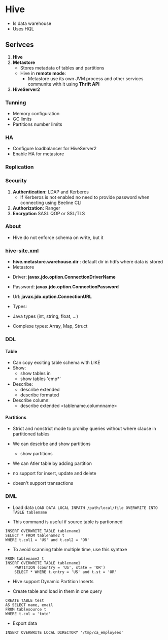 # Hive

* Is data warehouse
* Uses HQL

## Serivces

1. **Hive**
2. **Metastore**
    * Stores metadata of tables and partitions  
    * Hive in **remote mode**:
        * Metastore use its own JVM process and other services communite with it using **Thrift API**
3. **HiveServer2**

### Tunning

* Memory configuration 
* GC limits 
* Partitions number limits 

### HA

* Configure loadbalancer for HiveServer2 
* Enable HA for metastore 

### Replication 

### Security 

1. **Authentication:** LDAP and Kerberos 
    * If Kerberos is not enabled no need to provide password when connecting using Beeline CLI 
2. **Authorization:** Ranger 
3. **Encryption** SASL QOP or SSL/TLS  

### About 

* Hive do not enforce schema on write, but it

### hive-site.xml
* **hive.metastore.warehouse.dir** : default dir in hdfs where data is stored
* Metastore 
 - Driver: **javax.jdo.option.ConnectionDriverName**
 - Password: **javax.jdo.option.ConnectionPassword**
 - Url: **javax.jdo.option.ConnectionURL**

- Types: 
 - Java types (int, string, float, ...)
 - Complexe types: Array, Map, Struct

### DDL

#### Table 
 - Can copy exsiting table schema with LIKE
 - Show: 
   - show tables in <namespace>
   - show tables 'emp*'
 - Describe: 
	- describe extended <tablename>
	- describe formated <tablename>
 - Describe column: 
 	- describe extended <tablename.columnname>

#### Partitions 

 - Strict and nonstrict mode to prohiby queries without where clause in partitioned tables

 - We can descirbe and show partitions
	-  show partitions <tablename>

 - We can Atler table by adding partition

- no support for insert, update and delete
- doesn't support transactions

### DML
- Load data
```LOAD DATA LOCAL INPATH /path/local/file OVERWRITE INTO TABLE tablename```

- This command is useful if source table is partionned

```
INSERT OVERWRITE TABLE tablename1
SELECT * FROM tablename2 t
WHERE t.col1 = 'US' and t.col2 = 'OR'
```
- To avoid scanning table multiple time, use this syntaxe

```
FROM tablename2 t
INSERT OVERWRITE TABLE tablename1
	PARTITION (country = 'US', state = 'OR') 
	SELECT * WHERE t.cntry = 'US' and t.st = 'OR'
```

- Hive support Dynamic Partition Inserts

- Create table and load in them in one query 

```
CREATE TABLE test
AS SELECT name, email 
FROM tablesource t
WHERE t.col = 'toto'
```

- Export data 

```INSERT OVERWRITE LOCAL DIRECTORY '/tmp/ca_employees'```
